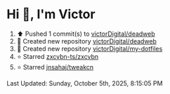 <h1>Hi 👋, I'm Victor </h1>

<!--RECENT_ACTIVITY:start-->
1. ⬆️ Pushed 1 commit(s) to [victorDigital/deadweb](https://github.com/victorDigital/deadweb)<br>
2. 📔 Created new repository [victorDigital/deadweb](https://github.com/victorDigital/deadweb)<br>
3. 📔 Created new repository [victorDigital/my-dotfiles](https://github.com/victorDigital/my-dotfiles)<br>
4. ⭐ Starred [zxcvbn-ts/zxcvbn](https://github.com/zxcvbn-ts/zxcvbn)<br>
5. ⭐ Starred [jnsahaj/tweakcn](https://github.com/jnsahaj/tweakcn)<br>
<!--RECENT_ACTIVITY:end-->

<!--RECENT_ACTIVITY:last_update-->
Last Updated: Sunday, October 5th, 2025, 8:15:05 PM
<!--RECENT_ACTIVITY:last_update_end-->
